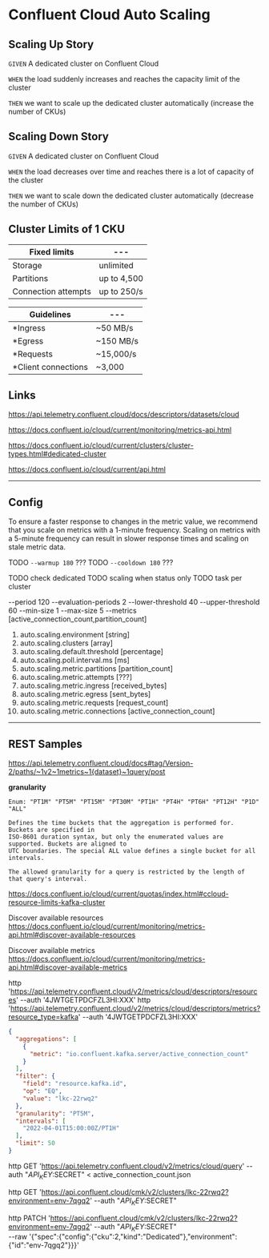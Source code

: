 # Confluent Cloud Auto Scaling

## Scaling Up Story

`GIVEN` A dedicated cluster on Confluent Cloud

`WHEN` the load suddenly increases and reaches the capacity limit of the cluster

`THEN` we want to scale up the dedicated cluster automatically (increase the number of CKUs)

## Scaling Down Story

`GIVEN` A dedicated cluster on Confluent Cloud

`WHEN` the load decreases over time and reaches there is a lot of capacity of the cluster

`THEN` we want to scale down the dedicated cluster automatically (decrease the number of CKUs)

## Cluster Limits of 1 CKU

| Fixed limits | ---
| --- | ---
| Storage	| unlimited
| Partitions | up to 4,500
| Connection attempts | up to 250/s

| Guidelines | ---
| --- | --- |
| *Ingress | ~50 MB/s
| *Egress | ~150 MB/s
| *Requests | ~15,000/s
| *Client connections | ~3,000

## Links

https://api.telemetry.confluent.cloud/docs/descriptors/datasets/cloud

https://docs.confluent.io/cloud/current/monitoring/metrics-api.html

https://docs.confluent.io/cloud/current/clusters/cluster-types.html#dedicated-cluster

https://docs.confluent.io/cloud/current/api.html

---
## Config

To ensure a faster response to changes in the metric value, we recommend that you scale on 
metrics with a 1-minute frequency. Scaling on metrics with a 5-minute frequency can result 
in slower response times and scaling on stale metric data.

TODO `--warmup 180` ???
TODO `--cooldown 180` ???

TODO check dedicated
TODO scaling when status only
TODO task per cluster

--period 120
--evaluation-periods 2
--lower-threshold 40
--upper-threshold 60
--min-size 1
--max-size 5
--metrics [active_connection_count,partition_count]

1. auto.scaling.environment [string]
2. auto.scaling.clusters [array]
3. auto.scaling.default.threshold [percentage]
4. auto.scaling.poll.interval.ms [ms]
5. auto.scaling.metric.partitions [partition_count]
6. auto.scaling.metric.attempts [???]
7. auto.scaling.metric.ingress [received_bytes]
8. auto.scaling.metric.egress [sent_bytes]
9. auto.scaling.metric.requests [request_count]
10. auto.scaling.metric.connections [active_connection_count]

---
## REST Samples

https://api.telemetry.confluent.cloud/docs#tag/Version-2/paths/~1v2~1metrics~1{dataset}~1query/post

__granularity__

```text
Enum: "PT1M" "PT5M" "PT15M" "PT30M" "PT1H" "PT4H" "PT6H" "PT12H" "P1D" "ALL"

Defines the time buckets that the aggregation is performed for. Buckets are specified in 
ISO-8601 duration syntax, but only the enumerated values are supported. Buckets are aligned to 
UTC boundaries. The special ALL value defines a single bucket for all intervals.

The allowed granularity for a query is restricted by the length of that query's interval.
```

https://docs.confluent.io/cloud/current/quotas/index.html#ccloud-resource-limits-kafka-cluster

Discover available resources 
https://docs.confluent.io/cloud/current/monitoring/metrics-api.html#discover-available-resources

Discover available metrics
https://docs.confluent.io/cloud/current/monitoring/metrics-api.html#discover-available-metrics

http 'https://api.telemetry.confluent.cloud/v2/metrics/cloud/descriptors/resources' --auth '4JWTGETPDCFZL3HI:XXX'
http 'https://api.telemetry.confluent.cloud/v2/metrics/cloud/descriptors/metrics?resource_type=kafka' --auth '4JWTGETPDCFZL3HI:XXX'

```json
{
  "aggregations": [
    {
      "metric": "io.confluent.kafka.server/active_connection_count"
    }
  ],
  "filter": {
    "field": "resource.kafka.id",
    "op": "EQ",
    "value": "lkc-22rwq2"
  },
  "granularity": "PT5M",
  "intervals": [
    "2022-04-01T15:00:00Z/PT1H"
  ],
  "limit": 50
}
```
http GET 'https://api.telemetry.confluent.cloud/v2/metrics/cloud/query' --auth "$API_KEY:$SECRET" < active_connection_count.json

http GET 'https://api.confluent.cloud/cmk/v2/clusters/lkc-22rwq2?environment=env-7qgq2' --auth "$API_KEY:$SECRET"

http PATCH 'https://api.confluent.cloud/cmk/v2/clusters/lkc-22rwq2?environment=env-7qgq2' --auth "$API_KEY:$SECRET" \
--raw '{"spec":{"config":{"cku":2,"kind":"Dedicated"},"environment":{"id":"env-7qgq2"}}}'
